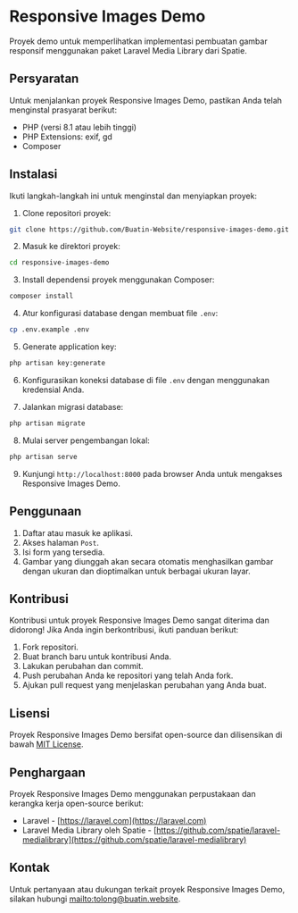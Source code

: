# Responsive Images Demo

Proyek demo untuk memperlihatkan implementasi pembuatan gambar responsif menggunakan paket Laravel Media Library dari Spatie.

## Persyaratan

Untuk menjalankan proyek Responsive Images Demo, pastikan Anda telah menginstal prasyarat berikut:

- PHP (versi 8.1 atau lebih tinggi)
- PHP Extensions: exif, gd
- Composer

## Instalasi

Ikuti langkah-langkah ini untuk menginstal dan menyiapkan proyek:

1. Clone repositori proyek:

```bash
git clone https://github.com/Buatin-Website/responsive-images-demo.git
```

2. Masuk ke direktori proyek:

```bash
cd responsive-images-demo
```

3. Install dependensi proyek menggunakan Composer:

```bash
composer install
```

4. Atur konfigurasi database dengan membuat file `.env`:

```bash
cp .env.example .env
```

5. Generate application key:

```bash
php artisan key:generate
```

6. Konfigurasikan koneksi database di file `.env` dengan menggunakan kredensial Anda.

7. Jalankan migrasi database:

```bash
php artisan migrate
```

8. Mulai server pengembangan lokal:

```bash
php artisan serve
```

9. Kunjungi `http://localhost:8000` pada browser Anda untuk mengakses Responsive Images Demo.

## Penggunaan

1. Daftar atau masuk ke aplikasi.
2. Akses halaman `Post`.
3. Isi form yang tersedia.
4. Gambar yang diunggah akan secara otomatis menghasilkan gambar dengan ukuran dan dioptimalkan untuk berbagai ukuran layar.

## Kontribusi

Kontribusi untuk proyek Responsive Images Demo sangat diterima dan didorong! Jika Anda ingin berkontribusi, ikuti panduan berikut:

1. Fork repositori.
2. Buat branch baru untuk kontribusi Anda.
3. Lakukan perubahan dan commit.
4. Push perubahan Anda ke repositori yang telah Anda fork.
5. Ajukan pull request yang menjelaskan perubahan yang Anda buat.

## Lisensi

Proyek Responsive Images Demo bersifat open-source dan dilisensikan di bawah [MIT License](https://opensource.org/licenses/MIT).

## Penghargaan

Proyek Responsive Images Demo menggunakan perpustakaan dan kerangka kerja open-source berikut:

- Laravel - [https://laravel.com](https://laravel.com)
- Laravel Media Library oleh Spatie - [https://github.com/spatie/laravel-medialibrary](https://github.com/spatie/laravel-medialibrary)

## Kontak

Untuk pertanyaan atau dukungan terkait proyek Responsive Images Demo, silakan hubungi [mailto:tolong@buatin.website](tolong@buatin.website).
